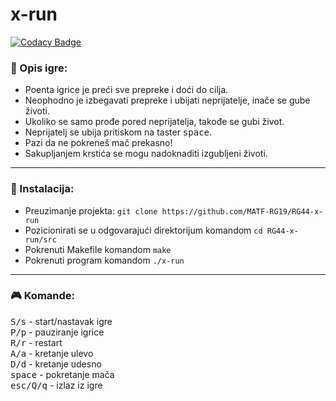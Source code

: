 # x-run

[![Codacy Badge](https://app.codacy.com/project/badge/Grade/9d40cbbeee48401aa2612464c84fd573)](https://www.codacy.com/gh/sardothien/RG44-x-run/dashboard?utm_source=github.com&amp;utm_medium=referral&amp;utm_content=sardothien/RG44-x-run&amp;utm_campaign=Badge_Grade)

### :pencil: Opis igre:
* Poenta igrice je preći sve prepreke i doći do cilja. <br>
* Neophodno je izbegavati prepreke i ubijati neprijatelje, inače se gube životi. <br>
* Ukoliko se samo prođe pored neprijatelja, takođe se gubi život. <br>
* Neprijatelj se ubija pritiskom na taster <kbd>space</kbd>. <br> 
* Pazi da ne pokreneš mač prekasno! <br>
* Sakupljanjem krstića se mogu nadoknaditi izgubljeni životi. <br>
<hr>

### :wrench: Instalacija:
* Preuzimanje projekta: `git clone https://github.com/MATF-RG19/RG44-x-run` <br>
* Pozicionirati se u odgovarajući direktorijum komandom `cd RG44-x-run/src` <br>
* Pokrenuti Makefile komandom `make` <br>
* Pokrenuti program komandom `./x-run`
<hr>

### :video_game: Komande:
<kbd>S/s</kbd> - start/nastavak igre <br>
<kbd>P/p</kbd> - pauziranje igrice <br>
<kbd>R/r</kbd> - restart <br>
<kbd>A/a</kbd> - kretanje ulevo <br>
<kbd>D/d</kbd> - kretanje udesno <br>
<kbd>space</kbd> - pokretanje mača <br>
<kbd>esc/Q/q</kbd> - izlaz iz igre <br>
